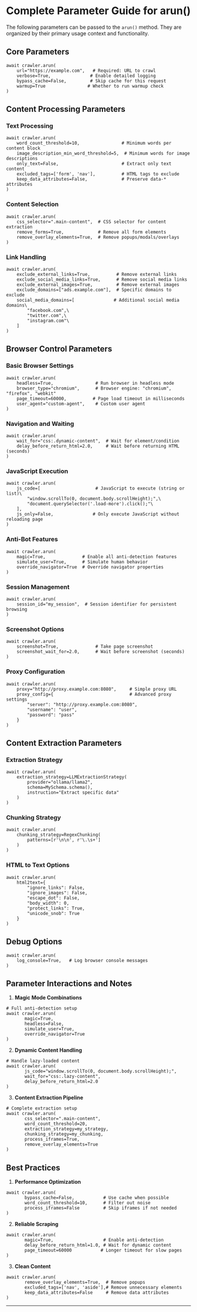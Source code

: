 # Complete Parameter Guide for arun()

The following parameters can be passed to the `arun()` method. They are organized by their primary usage context and functionality.

## Core Parameters

```hljs graphql
await crawler.arun(
    url="https://example.com",   # Required: URL to crawl
    verbose=True,               # Enable detailed logging
    bypass_cache=False,         # Skip cache for this request
    warmup=True                # Whether to run warmup check
)

```

## Content Processing Parameters

### Text Processing

```hljs python
await crawler.arun(
    word_count_threshold=10,                # Minimum words per content block
    image_description_min_word_threshold=5,  # Minimum words for image descriptions
    only_text=False,                        # Extract only text content
    excluded_tags=['form', 'nav'],          # HTML tags to exclude
    keep_data_attributes=False,             # Preserve data-* attributes
)

```

### Content Selection

```hljs python
await crawler.arun(
    css_selector=".main-content",  # CSS selector for content extraction
    remove_forms=True,             # Remove all form elements
    remove_overlay_elements=True,  # Remove popups/modals/overlays
)

```

### Link Handling

```hljs python
await crawler.arun(
    exclude_external_links=True,          # Remove external links
    exclude_social_media_links=True,      # Remove social media links
    exclude_external_images=True,         # Remove external images
    exclude_domains=["ads.example.com"],  # Specific domains to exclude
    social_media_domains=[               # Additional social media domains\
        "facebook.com",\
        "twitter.com",\
        "instagram.com"\
    ]
)

```

## Browser Control Parameters

### Basic Browser Settings

```hljs python
await crawler.arun(
    headless=True,                # Run browser in headless mode
    browser_type="chromium",      # Browser engine: "chromium", "firefox", "webkit"
    page_timeout=60000,          # Page load timeout in milliseconds
    user_agent="custom-agent",    # Custom user agent
)

```

### Navigation and Waiting

```hljs python
await crawler.arun(
    wait_for="css:.dynamic-content",  # Wait for element/condition
    delay_before_return_html=2.0,     # Wait before returning HTML (seconds)
)

```

### JavaScript Execution

```hljs graphql
await crawler.arun(
    js_code=[                     # JavaScript to execute (string or list)\
        "window.scrollTo(0, document.body.scrollHeight);",\
        "document.querySelector('.load-more').click();"\
    ],
    js_only=False,               # Only execute JavaScript without reloading page
)

```

### Anti-Bot Features

```hljs python
await crawler.arun(
    magic=True,              # Enable all anti-detection features
    simulate_user=True,      # Simulate human behavior
    override_navigator=True  # Override navigator properties
)

```

### Session Management

```hljs python
await crawler.arun(
    session_id="my_session",  # Session identifier for persistent browsing
)

```

### Screenshot Options

```hljs python
await crawler.arun(
    screenshot=True,              # Take page screenshot
    screenshot_wait_for=2.0,      # Wait before screenshot (seconds)
)

```

### Proxy Configuration

```hljs csharp
await crawler.arun(
    proxy="http://proxy.example.com:8080",     # Simple proxy URL
    proxy_config={                             # Advanced proxy settings
        "server": "http://proxy.example.com:8080",
        "username": "user",
        "password": "pass"
    }
)

```

## Content Extraction Parameters

### Extraction Strategy

```hljs graphql
await crawler.arun(
    extraction_strategy=LLMExtractionStrategy(
        provider="ollama/llama2",
        schema=MySchema.schema(),
        instruction="Extract specific data"
    )
)

```

### Chunking Strategy

```hljs python
await crawler.arun(
    chunking_strategy=RegexChunking(
        patterns=[r'\n\n', r'\.\s+']
    )
)

```

### HTML to Text Options

```hljs python
await crawler.arun(
    html2text={
        "ignore_links": False,
        "ignore_images": False,
        "escape_dot": False,
        "body_width": 0,
        "protect_links": True,
        "unicode_snob": True
    }
)

```

## Debug Options

```hljs python
await crawler.arun(
    log_console=True,   # Log browser console messages
)

```

## Parameter Interactions and Notes

1. **Magic Mode Combinations**



```hljs python
# Full anti-detection setup
await crawler.arun(
       magic=True,
       headless=False,
       simulate_user=True,
       override_navigator=True
)

```

2. **Dynamic Content Handling**



```hljs csharp
# Handle lazy-loaded content
await crawler.arun(
       js_code="window.scrollTo(0, document.body.scrollHeight);",
       wait_for="css:.lazy-content",
       delay_before_return_html=2.0
)

```

3. **Content Extraction Pipeline**



```hljs python
# Complete extraction setup
await crawler.arun(
       css_selector=".main-content",
       word_count_threshold=20,
       extraction_strategy=my_strategy,
       chunking_strategy=my_chunking,
       process_iframes=True,
       remove_overlay_elements=True
)

```


## Best Practices

1. **Performance Optimization**



```hljs python
await crawler.arun(
       bypass_cache=False,           # Use cache when possible
       word_count_threshold=10,      # Filter out noise
       process_iframes=False         # Skip iframes if not needed
)

```

2. **Reliable Scraping**



```hljs python
await crawler.arun(
       magic=True,                   # Enable anti-detection
       delay_before_return_html=1.0, # Wait for dynamic content
       page_timeout=60000           # Longer timeout for slow pages
)

```

3. **Clean Content**



```hljs python
await crawler.arun(
       remove_overlay_elements=True,  # Remove popups
       excluded_tags=['nav', 'aside'],# Remove unnecessary elements
       keep_data_attributes=False     # Remove data attributes
)

```


* * *
